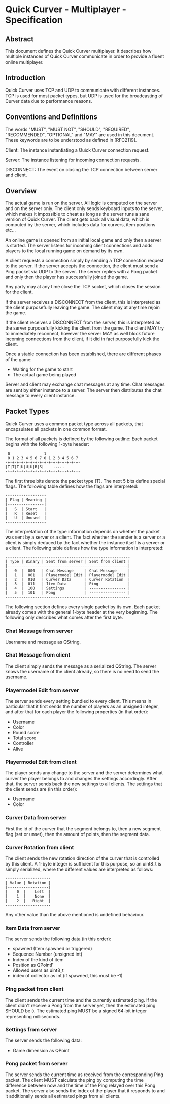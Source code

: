 # Quick Curver - Multiplayer - Specification

## Abstract

This document defines the Quick Curver multiplayer.
It describes how multiple instances of Quick Curver communicate in order
to provide a fluent online multiplayer.

## Introduction

Quick Curver uses TCP and UDP to communicate with different instances.
TCP is used for most packet types, but UDP is used for the broadcasting
of Curver data due to performance reasons.

## Conventions and Definitions

The words "MUST", "MUST NOT", "SHOULD", "REQUIRED", "RECOMMENDED",
"OPTIONAL" and "MAY" are used in this document. These keywords are to be
understood as defined in [RFC2119].

Client: The instance instantiating a Quick Curver connection request.

Server: The instance listening for incoming connection requests.

DISCONNECT: The event on closing the TCP connection between server and
client.

## Overview

The actual game is run on the server. All logic is computed on the
server and on the server only. The client only sends keyboard inputs to
the server, which makes it impossible to cheat as long as the server
runs a sane version of Quick Curver.
The client gets back all visual data, which is computed by the server,
which includes data for curvers, item positions etc...

An online game is opened from an initial local game and only then a
server is started. The server listens for incoming client connections
and adds players to the local running game on demand by its own.

A client requests a connection simply by sending a TCP connection
request to the server. If the server accepts the connection, the client
must send a Ping packet via UDP to the server. The server replies with a
Pong packet and only then the player has successfully joined the game.

Any party may at any time close the TCP socket, which closes the session
for the client.

If the server receives a DISCONNECT from the client, this is interpreted
as the client purposefully leaving the game. The client may at any time
rejoin the game.

If the client receives a DISCONNECT from the server, this is interpreted
as the server purposefully kicking the client from the game. The client
MAY try to immediately reconnect, however the server MAY as well block
future incoming connections from the client, if it did in fact
purposefully kick the client.

Once a stable connection has been established, there are different
phases of the game:

* Waiting for the game to start
* The actual game being played

Server and client may exchange chat messages at any time.
Chat messages are sent by either instance to a server. The server then
distributes the chat message to every client instance.

## Packet Types

Quick Curver uses a common packet type across all packets, that
encapsulates all packets in one common format.

The format of all packets is defined by the following outline: Each
packet begins with the following 1-byte header:

```
 0               1
 0 1 2 3 4 5 6 7 0 1 2 3 4 5 6 7
-+-+-+-+-+-+-+-+-+-+-+-+-+-+-+-+-
|T|T|T|U|U|U|R|S|    .....
-+-+-+-+-+-+-+-+-+-+-+-+-+-+-+-+-
```

The first three bits denote the packet type (T). The next 5 bits define
special flags. The following table defines how the flags are interpreted:

```
------------------
| Flag | Meaning |
|----------------|
|   S  | Start   |
|   R  | Reset   |
|   U  | Unused  |
------------------
```

The interpretation of the type information depends on whether the packet
was sent by a server or a client. The fact whether the sender is a
server or a client is simply deduced by the fact whether the instance
itself is a server or a client. The following table defines how the type
information is interpreted:

```
-------------------------------------------------------
| Type | Binary | Sent from server | Sent from client |
|-----------------------------------------------------|
|   0  |  000   | Chat Message     | Chat Message     |
|   1  |  001   | Playermodel Edit | Playermodel Edit |
|   2  |  010   | Curver Data      | Curver Rotation  |
|   3  |  011   | Item Data        | Ping             |
|   4  |  100   | Settings         | ---------------- |
|   5  |  101   | Pong             | ---------------- |
-------------------------------------------------------
```

The following section defines every single packet by its own.
Each packet already comes with the general 1-byte header at the very
beginning. The following only describes what comes after the first byte.

### Chat Message from server

Username and message as QString.

### Chat Message from client
The client simply sends the message as a serialized QString. The server
knows the username of the client already, so there is no need to send
the username.

### Playermodel Edit from server

The server sends every setting bundled to every client.
This means in particular that it first sends the number of players as an
unsigned integer, and after that for each player the following properties (in
that order):

* Username
* Color
* Round score
* Total score
* Controller
* Alive

### Playermodel Edit from client

The player sends any change to the server and the server determines
what curver the player belongs to and changes the settings accordingly.
After that, the server sends back the new settings to all clients.
The settings that the client sends are (in this order):

* Username
* Color

### Curver Data from server

First the id of the curver that the segment belongs to, then a new
segment flag (set or unset), then the amount of points, then the segment data.

### Curver Rotation from client

The client sends the new rotation direction of the curver that is
controlled by this client. A 1-byte integer is sufficient for this
purpose, so an uint8_t is simply serialized, where the different values
are interpreted as follows:

```
--------------------
| Value | Rotation |
|------------------|
|    0  |    Left  |
|    1  |    None  |
|    2  |   Right  |
--------------------
```

Any other value than the above mentioned is undefined behaviour.

### Item Data from server

The server sends the following data (in this order):

* spawned (Item spawned or triggered)
* Sequence Number (unsigned int)
* Index of the kind of item
* Position as QPointF
* Allowed users as uint8_t
* index of collector as int (if spawned, this must be -1)

### Ping packet from client

The client sends the current time and the currently estimated ping.
If the client didn't receive a Pong from the server yet, then the estimated ping
SHOULD be `0`.
The estimated ping MUST be a signed 64-bit integer representing milliseconds.

### Settings from server

The server sends the following data:

* Game dimension as QPoint

### Pong packet from server

The server sends the current time as received from the corresponding Ping
packet. The client MUST calculate the ping by computing the time difference
between now and the time of the Ping relayed over this Pong packet.
The server also sends the index of the player that it responds to and
it additionally sends all estimated pings from all clients.

